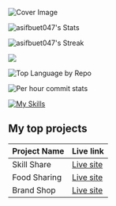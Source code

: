 ![Cover Image](https://i.ibb.co/1KK8XHM/7371507-3637613.jpg)

![asifbuet047's Stats](https://github-readme-stats.vercel.app/api?username=asifbuet047&theme=radical&show_icons=true&hide_border=false&count_private=true)

![asifbuet047's Streak](https://github-readme-streak-stats.herokuapp.com/?user=asifbuet047&theme=radical&hide_border=false)


![](http://github-profile-summary-cards.vercel.app/api/cards/profile-details?username=asifbuet047&theme=cobalt)

![Top Language by Repo](http://github-profile-summary-cards.vercel.app/api/cards/repos-per-language?username=asifbuet047&theme=cobalt)

![Per hour commit stats](http://github-profile-summary-cards.vercel.app/api/cards/productive-time?username=asifbuet047&theme=cobalt&utcOffset=8)

[![My Skills](https://skillicons.dev/icons?i=c,css,html,firebase,git,github,js,nodejs,postman,tailwind,vite,react&perline=3)](https://skillicons.dev)


## My top projects
| Project Name| Live link|
|-------------|----------|
|Skill Share| [Live site](https://assignment-12-skill-share.web.app/)|
|Food Sharing| [Live site](https://assignment-11-community-foods.web.app/)|
|Brand Shop| [Live site](https://assignment-10-brand-shop-b0762.web.app/)|

